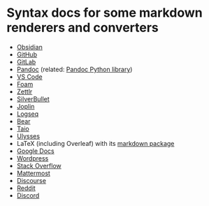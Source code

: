 # Syntax docs for some markdown renderers and converters

- [Obsidian](https://help.obsidian.md/Editing+and+formatting/Basic+formatting+syntax)
- [GitHub](https://docs.github.com/en/get-started/writing-on-github/getting-started-with-writing-and-formatting-on-github)
- [GitLab](https://docs.gitlab.com/ee/user/markdown.html)
- [Pandoc](https://pandoc.org/MANUAL.html) (related: [Pandoc Python library](https://boisgera.github.io/pandoc/markdown/))
- [VS Code](https://code.visualstudio.com/docs/languages/markdown#_markdown-preview)
- [Foam](https://github.com/foambubble/foam)
- [Zettlr](https://docs.zettlr.com/en/core/writing-markdown/)
- [SilverBullet](https://silverbullet.md/Markdown/Extensions)
- [Joplin](https://joplinapp.org/help/apps/markdown/)
- [Logseq](https://facedragons.com/foss/logseq-markdown-cheat-sheet/)
- [Bear](https://bear.app/faq/how-to-use-markdown-in-bear/)
- [Taio](https://docs.taio.app/#/quick-start/editor)
- [Ulysses](https://help.ulysses.app/en_US/guides/markdown-xl)
- LaTeX (including Overleaf) with its [markdown package](https://www.overleaf.com/learn/how-to/Writing_Markdown_in_LaTeX_Documents)
- [Google Docs](https://workspaceupdates.googleblog.com/2024/07/import-and-export-markdown-in-google-docs.html)
- [Wordpress](https://wordpress.com/support/wordpress-editor/blocks/markdown-block/)
- [Stack Overflow](https://stackoverflow.com/editing-help)
- [Mattermost](https://docs.mattermost.com/collaborate/format-messages.html)
- [Discourse](https://meta.discourse.org/t/formatting-posts-using-markdown-bbcode-and-html/239348)
- [Reddit](https://support.reddithelp.com/hc/en-us/articles/360043033952-Formatting-Guide)
- [Discord](https://support.discord.com/hc/en-us/articles/210298617-Markdown-Text-101-Chat-Formatting-Bold-Italic-Underline)
